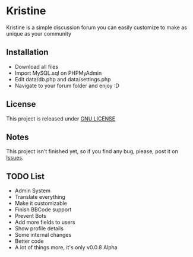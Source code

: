 # Kristine
Kristine is a simple discussion forum you can easily customize to make as unique as your community<br>
 
## Installation
<ul>
    <li>Download all files</li>
    <li>Import MySQL.sql on PHPMyAdmin</li>
    <li>Edit data/db.php and data/settings.php</li>
    <li>Navigate to your forum folder and enjoy :D</li>
</ul>

## License
This project is released under [GNU LICENSE](https://github.com/cadox8/Kristine/blob/master/LICENSE)

## Notes
This project isn't finished yet, so if you find any bug, please, post it on [Issues](https://github.com/cadox8/Kristine/issues).

## TODO List
<ul>
 <li>Admin System</li>
 <li>Translate everything</li>
 <li>Make it customizable</li>
 <li>Finish BBCode support</li>
 <li>Prevent Bots</li>
 <li>Add more fields to users</li>
 <li>Show profile details</li>
 <li>Some internal changes</li>
 <li>Better code</li>
 <li>A lot of things more, it's only v0.0.8 Alpha</li>
</ul>
